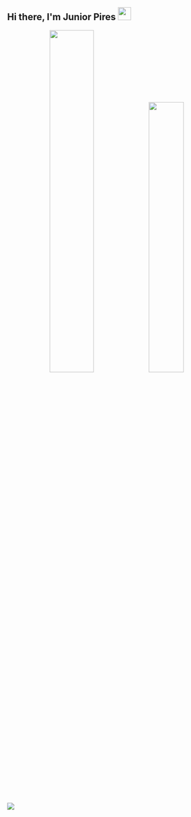 ## Hi there, I'm Junior Pires <img src="https://emojis.slackmojis.com/emojis/images/1531849430/4246/blob-sunglasses.gif?1531849430" width="30"/> 

<p align="center">
  <img width="45%" src = "https://github-readme-stats.vercel.app/api?username=jpirees&show_icons=true&theme=algolia&line_height=27">
  <img width="40%" src="https://github-readme-stats.vercel.app/api/top-langs/?username=jpirees&layout=compact&theme=algolia" />
</p>

##
<div> 
  <a href="https://www.linkedin.com/in/jpirees/" target="_blank"><img src="https://img.shields.io/badge/-LinkedIn-%230077B5?style=for-the-badge&logo=linkedin&logoColor=white"    target="_blank"></a> 
</div>
